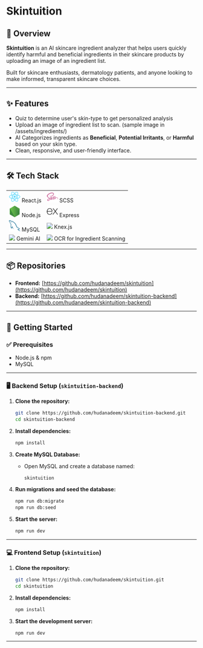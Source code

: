 # Skintuition

## 🧴 Overview

**Skintuition** is an AI skincare ingredient analyzer that helps users quickly identify harmful and beneficial ingredients in their skincare products by uploading an image of an ingredient list.

Built for skincare enthusiasts, dermatology patients, and anyone looking to make informed, transparent skincare choices.

---

## ✨ Features

- Quiz to determine user's skin-type to get personalized analysis
- Upload an image of ingredient list to scan. (sample image in /assets/ingredients/)
- AI Categorizes ingredients as **Beneficial**, **Potential Irritants**, or **Harmful** based on your skin type.
- Clean, responsive, and user-friendly interface.

---

## 🛠 Tech Stack

<table> <tr> <td><img src="https://raw.githubusercontent.com/devicons/devicon/master/icons/react/react-original.svg" width="30"/> React.js</td> <td><img src="https://raw.githubusercontent.com/devicons/devicon/master/icons/sass/sass-original.svg" width="30"/> SCSS</td> </tr> <tr> <td><img src="https://raw.githubusercontent.com/devicons/devicon/master/icons/nodejs/nodejs-original.svg" width="30"/> Node.js</td> <td><img src="https://raw.githubusercontent.com/devicons/devicon/master/icons/express/express-original.svg" width="30"/> Express</td> </tr> <tr> <td><img src="https://raw.githubusercontent.com/devicons/devicon/master/icons/mysql/mysql-original.svg" width="30"/> MySQL</td> <td><img src="https://img.shields.io/badge/Knex.js-FF5722?logo=knex&logoColor=white" height="20"/> Knex.js</td> </tr> <tr> <td><img src="https://img.icons8.com/color/48/artificial-intelligence.png" width="30"/> Gemini AI</td> <td><img src="https://img.icons8.com/ios-filled/50/image-file.png" width="30"/> OCR for Ingredient Scanning</td> </tr> </table>

---

## 📦 Repositories

- **Frontend:** [https://github.com/hudanadeem/skintuition](https://github.com/hudanadeem/skintuition)
- **Backend:** [https://github.com/hudanadeem/skintuition-backend](https://github.com/hudanadeem/skintuition-backend)

---

## 🚀 Getting Started

### ✅ Prerequisites

- Node.js & npm
- MySQL

---

### 🖥️ Backend Setup (`skintuition-backend`)

1. **Clone the repository:**

   ```bash
   git clone https://github.com/hudanadeem/skintuition-backend.git
   cd skintuition-backend
   ```

2. **Install dependencies:**

   ```bash
   npm install
   ```

3. **Create MySQL Database:**

   - Open MySQL and create a database named:
     ```
     skintuition
     ```

4. **Run migrations and seed the database:**

   ```bash
   npm run db:migrate
   npm run db:seed
   ```

5. **Start the server:**

   ```bash
   npm run dev
   ```

---

### 💻 Frontend Setup (`skintuition`)

1. **Clone the repository:**

   ```bash
   git clone https://github.com/hudanadeem/skintuition.git
   cd skintuition
   ```
2. **Install dependencies:**

   ```bash
   npm install
   ```

3. **Start the development server:**

   ```bash
   npm run dev
   ```

---
